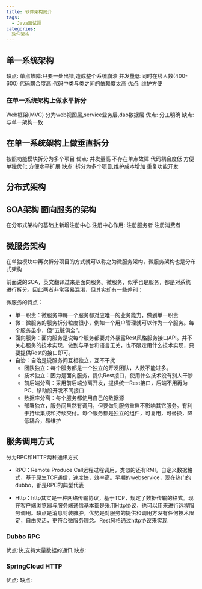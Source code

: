 ```yaml
---
title: 软件架构简介
tags:
  - Java面试题
categories:
  软件架构
---
```



## 单一系统架构

缺点:
  单点故障:只要一处出错,造成整个系统崩溃
  并发量低:同时在线人数(400-600)
  代码耦合度高:代码中类与类之间的依赖度太高
优点:
  维护方便

### 在单一系统架构上做水平拆分
Web框架(MVC)
分为web视图层,service业务层,dao数据层
优点:
  分工明确
缺点:
  与单一架构一致
## 在单一系统架构上做垂直拆分
按照功能模块拆分为多个项目
优点:
  并发量高
  不存在单点故障
  代码耦合度低
  方便单独优化
  方便水平扩展
缺点:
  拆分为多个项目,维护成本增加
  重复功能开发

## 分布式架构

## SOA架构 面向服务的架构
在分布式架构的基础上新增注册中心
注册中心作用:
  注册服务者
  注册消费者

## 微服务架构
在单独模块中再次拆分项目的方式就可以称之为微服务架构，微服务架构也是分布式架构


前面说的SOA，英文翻译过来是面向服务。微服务，似乎也是服务，都是对系统进行拆分。因此两者非常容易混淆，但其实却有一些差别：

微服务的特点：

- 单一职责：微服务中每一个服务都对应唯一的业务能力，做到单一职责
- 微：微服务的服务拆分粒度很小，例如一个用户管理就可以作为一个服务。每个服务虽小，但“五脏俱全”。
- 面向服务：面向服务是说每个服务都要对外暴露Rest风格服务接口API。并不关心服务的技术实现，做到与平台和语言无关，也不限定用什么技术实现，只要提供Rest的接口即可。
- 自治：自治是说服务间互相独立，互不干扰
  - 团队独立：每个服务都是一个独立的开发团队，人数不能过多。
  - 技术独立：因为是面向服务，提供Rest接口，使用什么技术没有别人干涉
  - 前后端分离：采用前后端分离开发，提供统一Rest接口，后端不用再为PC、移动段开发不同接口
  - 数据库分离：每个服务都使用自己的数据源
  - 部署独立，服务间虽然有调用，但要做到服务重启不影响其它服务。有利于持续集成和持续交付。每个服务都是独立的组件，可复用，可替换，降低耦合，易维护


## 服务调用方式
分为RPC和HTTP两种通讯方式
- RPC：Remote Produce Call远程过程调用，类似的还有RMI。自定义数据格式，基于原生TCP通信，速度快，效率高。早期的webservice，现在热门的dubbo，都是RPC的典型代表

- Http：http其实是一种网络传输协议，基于TCP，规定了数据传输的格式。现在客户端浏览器与服务端通信基本都是采用Http协议，也可以用来进行远程服务调用。缺点是消息封装臃肿，优势是对服务的提供和调用方没有任何技术限定，自由灵活，更符合微服务理念。Rest风格通过http协议来实现

### Dubbo RPC
优点:快,支持大量数据的通讯
缺点:
### SpringCloud HTTP
优点:
缺点: